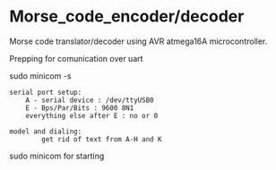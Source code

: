# Morse_code_encoder/decoder
Morse code translator/decoder using AVR atmega16A microcontroller. 


Prepping for comunication over uart

sudo minicom -s

	serial port setup:
		A - serial device : /dev/ttyUSB0  
		E - Bps/Par/Bits : 9600 8N1 
		everything else after E : no or 0
		
	model and dialing:
    		get rid of text from A-H and K
  
 sudo minicom for starting
